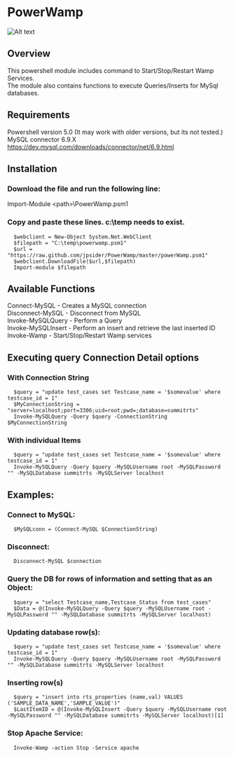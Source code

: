 # PowerWamp
![Alt text](https://github.com/jpsider/PowerWamp/blob/master/z_Images/PowerWamp_NoBg.png "PowerWamp Icon")  
## Overview  
This powershell module includes command to Start/Stop/Restart Wamp Services.  
The module also contains functions to execute Queries/Inserts for MySql databases.    

## Requirements  
Powershell version 5.0 (It may work with older versions, but its not tested.)  
MySQL connector 6.9.X https://dev.mysql.com/downloads/connector/net/6.9.html  

## Installation  
### Download the file and run the following line:  
Import-Module \<path>\PowerWamp.psm1  

### Copy and paste these lines. c:\temp needs to exist.  
      $webclient = New-Object System.Net.WebClient  
      $filepath = "C:\temp\powerwamp.psm1"  
      $url = "https://raw.github.com/jpsider/PowerWamp/master/powerWamp.psm1"  
      $webclient.DownloadFile($url,$filepath)  
      Import-module $filepath  

## Available Functions 
Connect-MySQL - Creates a MySQL connection   
Disconnect-MySQL - Disconnect from MySQL  
Invoke-MySQLQuery - Perform a Query  
Invoke-MySQLInsert - Perform an insert and retrieve the last inserted ID  
Invoke-Wamp - Start/Stop/Restart Wamp services  

## Executing query Connection Detail options  
### With Connection String  
	  $query = "update test_cases set Testcase_name = '$somevalue' where testcase_id = 1"  
	  $MyConnectionString = "server=localhost;port=3306;uid=root;pwd=;database=summitrts"  
	  Invoke-MySQLQuery -Query $query -ConnectionString $MyConnectionString  
### With individual Items  
	  $query = "update test_cases set Testcase_name = '$somevalue' where testcase_id = 1"  	
	  Invoke-MySQLQuery -Query $query -MySQLUsername root -MySQLPassword "" -MySQLDatabase summitrts -MySQLServer localhost  

## Examples:  
### Connect to MySQL:
	  $MySQLconn = (Connect-MySQL $ConnectionString)  
### Disconnect:  
      Disconnect-MySQL $connection
### Query the DB for rows of information and setting that as an Object:  
      $query = "select Testcase_name,Testcase_Status from test_cases"  
      $Data = @(Invoke-MySQLQuery -Query $query -MySQLUsername root -MySQLPassword "" -MySQLDatabase summitrts -MySQLServer localhost)  
### Updating database row(s):    
      $query = "update test_cases set Testcase_name = '$somevalue' where testcase_id = 1"   
      Invoke-MySQLQuery -Query $query -MySQLUsername root -MySQLPassword "" -MySQLDatabase summitrts -MySQLServer localhost  
### Inserting row(s) 	
	  $query = "insert into rts_properties (name,val) VALUES ('SAMPLE_DATA_NAME','SAMPLE_VALUE')"	
	  $LastItemID = @(Invoke-MySQLInsert -Query $query -MySQLUsername root -MySQLPassword "" -MySQLDatabase summitrts -MySQLServer localhost)[1]	  
### Stop Apache Service:  
      Invoke-Wamp -action Stop -Service apache
